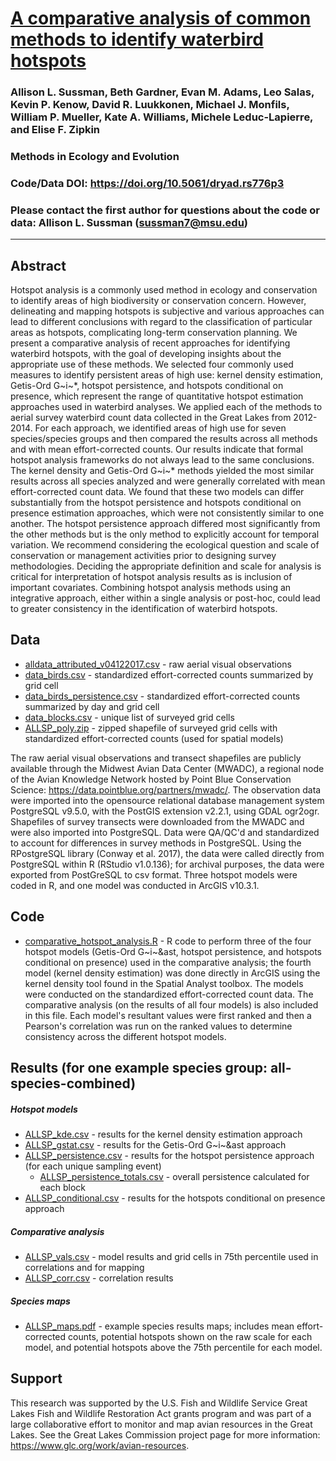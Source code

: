 # [A comparative analysis of common methods to identify waterbird hotspots](https://besjournals.onlinelibrary.wiley.com/doi/10.1111/2041-210X.13209)

### Allison L. Sussman, Beth Gardner, Evan M. Adams, Leo Salas, Kevin P. Kenow, David R. Luukkonen, Michael J. Monfils, William P. Mueller, Kate A. Williams, Michele Leduc-Lapierre, and Elise F. Zipkin

### Methods in Ecology and Evolution

### Code/Data DOI: https://doi.org/10.5061/dryad.rs776p3

### Please contact the first author for questions about the code or data: Allison L. Sussman (sussman7@msu.edu)
__________________________________________________________________________________________________________________________________________
## Abstract
Hotspot analysis is a commonly used method in ecology and conservation to identify areas of high biodiversity or conservation concern. However, delineating and mapping hotspots is subjective and various approaches can lead to different conclusions with regard to the classification of particular areas as hotspots, complicating long-term conservation planning. We present a comparative analysis of recent approaches for identifying waterbird hotspots, with the goal of developing insights about the appropriate use of these methods. We selected four commonly used measures to identify persistent areas of high use: kernel density estimation, Getis-Ord G~i~&ast;, hotspot persistence, and hotspots conditional on presence, which represent the range of quantitative hotspot estimation approaches used in waterbird analyses. We applied each of the methods to aerial survey waterbird count data collected in the Great Lakes from 2012-2014. For each approach, we identified areas of high use for seven species/species groups and then compared the results across all methods and with mean effort-corrected counts. Our results indicate that formal hotspot analysis frameworks do not always lead to the same conclusions. The kernel density and Getis-Ord G~i~&ast; methods yielded the most similar results across all species analyzed and were generally correlated with mean effort-corrected count data. We found that these two models can differ substantially from the hotspot persistence and hotspots conditional on presence estimation approaches, which were not consistently similar to one another. The hotspot persistence approach differed most significantly from the other methods but is the only method to explicitly account for temporal variation. We recommend considering the ecological question and scale of conservation or management activities prior to designing survey methodologies. Deciding the appropriate definition and scale for analysis is critical for interpretation of hotspot analysis results as is inclusion of important covariates. Combining hotspot analysis methods using an integrative approach, either within a single analysis or post-hoc, could lead to greater consistency in the identification of waterbird hotspots.

## Data
* [alldata_attributed_v04122017.csv](https://github.com/zipkinlab/Sussman_etal_MEE/blob/master/alldata_attributed_v04122017.csv) - raw aerial visual observations
* [data_birds.csv](https://github.com/zipkinlab/Sussman_etal_MEE/blob/master/data_birds.csv) - standardized effort-corrected counts summarized by grid cell
* [data_birds_persistence.csv](https://github.com/zipkinlab/Sussman_etal_MEE/blob/master/data_birds_persistence.csv) - standardized effort-corrected counts summarized by day and grid cell
* [data_blocks.csv](https://github.com/zipkinlab/Sussman_etal_MEE/blob/master/data_blocks.csv) - unique list of surveyed grid cells
* [ALLSP_poly.zip](https://github.com/zipkinlab/Sussman_etal_MEE/blob/master/ALLSP_poly.zip) - zipped shapefile of surveyed grid cells with standardized effort-corrected counts (used for spatial models)

The raw aerial visual observations and transect shapefiles are publicly available through the Midwest Avian Data Center (MWADC), a regional node of the Avian Knowledge Network hosted by Point Blue Conservation Science: https://data.pointblue.org/partners/mwadc/. The observation data were imported into the opensource relational database management system PostgreSQL v9.5.0, with the PostGIS extension v2.2.1, using GDAL ogr2ogr. Shapefiles of survey transects were downloaded from the MWADC and were also imported into PostgreSQL. Data were QA/QC'd and standardized to account for differences in survey methods in PostgreSQL. Using the RPostgreSQL library (Conway et al. 2017), the data were called directly from PostgreSQL within R (RStudio v1.0.136); for archival purposes, the data were exported from PostGreSQL to csv format. Three hotspot models were coded in R, and one model was conducted in ArcGIS v10.3.1.

## Code
* [comparative_hotspot_analysis.R](https://github.com/zipkinlab/Sussman_etal_MEE/blob/master/comparative_hotspot_analysis.R) - R code to perform three of the four hotspot models (Getis-Ord G~i~&ast, hotspot persistence, and hotspots conditional on presence) used in the comparative analysis; the fourth model (kernel density estimation) was done directly in ArcGIS using the kernel density tool found in the Spatial Analyst toolbox. The models were conducted on the standardized effort-corrected count data. The comparative analysis (on the results of all four models) is also included in this file. Each model's resultant values were first ranked and then a Pearson's correlation was run on the ranked values to determine consistency across the different hotspot models.

## Results (for one example species group: all-species-combined)
##### Hotspot models
* [ALLSP_kde.csv](https://github.com/zipkinlab/Sussman_etal_MEE/blob/master/ALLSP_kde.csv) - results for the kernel density estimation approach
* [ALLSP_gstat.csv](https://github.com/zipkinlab/Sussman_etal_MEE/blob/master/ALLSP_gstat.csv) - results for the Getis-Ord G~i~&ast approach
* [ALLSP_persistence.csv](https://github.com/zipkinlab/Sussman_etal_MEE/blob/master/ALLSP_persistence.csv) - results for the hotspot persistence approach (for each unique sampling event)
    + [ALLSP_persistence_totals.csv](https://github.com/zipkinlab/Sussman_etal_MEE/blob/master/ALLSP_persistence_totals.csv) - overall persistence calculated for each block
* [ALLSP_conditional.csv](https://github.com/zipkinlab/Sussman_etal_MEE/blob/master/ALLSP_conditional.csv) - results for the hotspots conditional on presence approach

##### Comparative analysis
* [ALLSP_vals.csv](https://github.com/zipkinlab/Sussman_etal_MEE/blob/master/[ALLSP_vals.csv) - model results and grid cells in 75th percentile used in correlations and for mapping
* [ALLSP_corr.csv](https://github.com/zipkinlab/Sussman_etal_MEE/blob/master/ALLSP_corr.csv) - correlation results

##### Species maps
* [ALLSP_maps.pdf](https://github.com/zipkinlab/Sussman_etal_MEE/blob/master/ALLSP_maps.pdf) - example species results maps; includes mean effort-corrected counts, potential hotspots shown on the raw scale for each model, and potential hotspots above the 75th percentile for each model.

## Support
This research was supported by the U.S. Fish and Wildlife Service Great Lakes Fish and
Wildlife Restoration Act grants program and was part of a large collaborative effort to monitor and map avian resources
in the Great Lakes. See the Great Lakes Commission project page for more information: https://www.glc.org/work/avian-resources.
